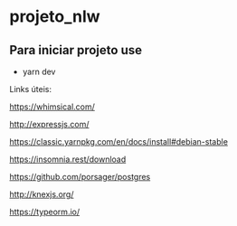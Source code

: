# projeto_nlw

## Para iniciar projeto use 

- yarn dev

Links úteis: 

https://whimsical.com/

http://expressjs.com/

https://classic.yarnpkg.com/en/docs/install#debian-stable

https://insomnia.rest/download

https://github.com/porsager/postgres

http://knexjs.org/

https://typeorm.io/
